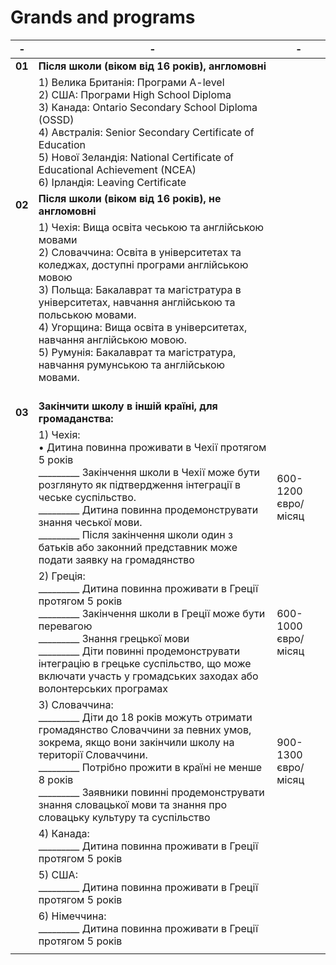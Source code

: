 #  Grands and programs


|- |  -             | -             |
|--| -------------  |-------------  |
|**01**|    **Після школи (віком від 16 років), англомовні**       |                |
|      |     1) Велика Британія: Програми A-level <br>                                                                                                             2) США:  Програми High School Diploma <br>                                                                                                            3) Канада: Ontario Secondary School Diploma (OSSD) <br>                                                                                               4) Австралія: Senior Secondary Certificate of Education <br>                                                                                          5) Нової Зеландія: National Certificate of Educational Achievement (NCEA) <br>                                                                        6) Ірландія: Leaving Certificate                                                                                                                                                           |                |
|**02**|   **Після школи (віком від 16 років), не англомовні**    |                |
|      |   1) Чехія: Вища освіта чеською та англійською мовами <br>                                                                                              2) Словаччина: Освіта в університетах та коледжах, доступні програми англійською мовою     <br>                                                       3) Польща: Бакалаврат та магістратура в університетах, навчання англійською та польською мовами. <br>                                                 4) Угорщина: Вища освіта в університетах, навчання англійською мовою.  <br>                                                                           5) Румунія: Бакалаврат та магістратура, навчання румунською та англійською мовами.  <br><br>                                                                |                |  
|**03**|  **Закінчити школу в іншій країні, для громаданства:**               |                |  
|      |   1) Чехія:<br>  • Дитина повинна проживати в Чехії протягом 5 років   <br>                                                                                    _________ Закінчення школи в Чехії може бути розглянуто як підтвердження інтеграції в чеське суспільство.<br>                                         _________  Дитина повинна продемонструвати знання чеської мови.  <br>                                                                                 _________  Після закінчення школи один з батьків або законний представник може подати заявку на громадянство                       |   600-1200 євро/мicяц             |  
|      |  2) Греція:<br>  _________ Дитина повинна проживати в Греції протягом 5 років    <br>                                                                                  _________ Закінчення школи в Греції може бути перевагою  <br>                                                                                         _________ Знання грецької мови   <br>                                                                                                                 _________ Діти повинні продемонструвати інтеграцію в грецьке суспільство, що може включати участь у громадських заходах або волонтерських програмах                                                                                                                                      |  600-1000 євро/мicяц          |  
|      |   3) Словаччина:<br>  _________ Діти до 18 років можуть отримати громадянство Словаччини за певних умов, зокрема, якщо вони закінчили школу на території Словаччини.     <br>                                                                                                                                                    _________ Потрібно прожити в країні не менше 8 років    <br>                                                                                          _________ Заявники повинні продемонструвати знання словацької мови та знання про словацьку культуру та суспільство             |  900-1300 євро/мicяц              |  
|      |   4) Канада:<br>  _________ Дитина повинна проживати в Греції протягом 5 років    <br>              |                |  
|      |   5) США:<br>  _________ Дитина повинна проживати в Греції протягом 5 років    <br>             |                |  
|      |   6) Німеччина:<br>  _________ Дитина повинна проживати в Греції протягом 5 років    <br>               |                |  
|      |                |                |  
